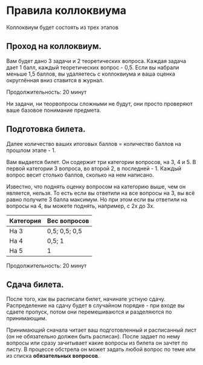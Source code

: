 # Правила коллоквиума

Коллоквиум будет состоять из трех этапов

## Проход на коллоквиум. 

Вам будет дано 3 задачи и 2 теоретических вопроса. Каждая задача дает 1 балл, каждый теоретических вопрос - 0,5. Если вы набрали меньше 1,5 баллов, вы удаляетесь с коллоквиума и ваша оценка округлённая вниз ставится в журнал.

Продолжительность: 20 минут

Ни задачи, ни теорвопросы сложными не будут, они просто проверяют ваше базовое понимание предмета. 

## Подготовка билета.

Далее количество ваших итоговых баллов = количество баллов на прошлом этапе - 1. 

Вам выдается билет. Он содержит три категории вопросов, на 3, 4 и 5. В первой категории 3 вопроса, во второй 2, в последней - 1. Каждый вопрос весит столько баллов, сколько на нем написано.

Известно, что поднять оценку вопросом на категорию выше, чем он является, нельзя. То есть если вы ответили на все вопросы на 3, вы всё равно получите 3 балла максимум. Но при этом если вы ответили на вопросы на 4, вы можете поднять, например, с 2х до 3х. 

| Категория | Вес вопросов |
|-----------|--------------|
| На 3      | 0,5; 0,5; 0,5|
| На 4      | 0,5; 1       |
| На 5      | 1            |

Продолжительность: 20 минут

## Сдача билета.

После того, как вы расписали билет, начинате устную сдачу. Распределение на сдачу будет в случайном порядке - при входе вы сдаете пропуск, потом они перемешиваются и разделяются по принимающим. 

Принимающий сначала читает ваш подготовленный и расписанный лист (он не обязательно должен быть расписан). После задает по нему вопросы или сразу зачитывает какие вопросы из билета он зачтет по листу. В процессе обстрела он может задать любой вопрос по теме или из списка **обязательных вопросов**.